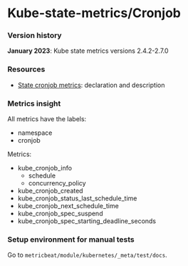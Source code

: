 # Kube-state-metrics/Cronjob

### Version history

**January 2023**: Kube state metrics versions 2.4.2-2.7.0

### Resources

- [State cronjob metrics](https://github.com/kubernetes/kube-state-metrics/blob/main/internal/store/cronjob.go):
  declaration and description

### Metrics insight

All metrics have the labels:
- namespace
- cronjob

Metrics:
- kube_cronjob_info
  - schedule
  - concurrency_policy
- kube_cronjob_created
- kube_cronjob_status_last_schedule_time
- kube_cronjob_next_schedule_time
- kube_cronjob_spec_suspend
- kube_cronjob_spec_starting_deadline_seconds


### Setup environment for manual tests
Go to `metricbeat/module/kubernetes/_meta/test/docs`.







